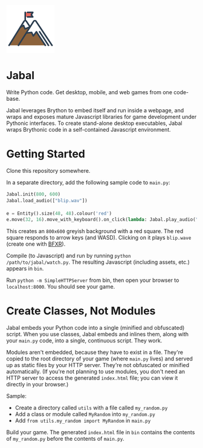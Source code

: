![logo](mountain.png)
# Jabal

Write Python code. Get desktop, mobile, and web games from one code-base.

Jabal leverages Brython to embed itself and run inside a webpage, and wraps and exposes mature Javascript libraries for game development under Pythonic interfaces.  To create stand-alone desktop executables, Jabal wraps Brythonic code in a self-contained Javascript environment.

# Getting Started

Clone this repository somewhere.

In a separate directory, add the following sample code to `main.py`:

```python
Jabal.init(800, 600)
Jabal.load_audio(["blip.wav"])

e = Entity().size(48, 48).colour('red')
e.move(32, 16).move_with_keyboard().on_click(lambda: Jabal.play_audio("blip"))
```

This creates an `800x600` greyish background with a red square. The red square responds to arrow keys (and WASD). Clicking on it plays `blip.wave` (create one with [BFXR](http://www.bfxr.net/)).

Compile (to Javascript) and run by running `python /path/to/jabal/watch.py`. The resulting Javascript (including assets, etc.) appears in `bin`.

Run `python -m SimpleHTTPServer` from bin, then open your browser to `localhost:8000`. You should see your game.

# Create Classes, Not Modules

Jabal embeds your Python code into a single (minified and obfuscated) script. When you use classes, Jabal embeds and inlines them, along with your `main.py` code, into a single, continuous script. They work.

Modules aren't embedded, because they have to exist in a file. They're copied to the root directory of your game (where `main.py` lives) and served up as static files by your HTTP server. They're not obfuscated or minified automatically. (If you're not planning to use modules, you don't need an HTTP server to access the generated `index.html` file; you can view it directly in your browser.) 

Sample:

- Create a directory called `utils` with a file called `my_random.py`
- Add a class or module called `MyRandom` into `my_random.py`
- Add `from utils.my_random import MyRandom` in `main.py`

Build your game. The generated `index.html` file in `bin` contains the contents of `my_random.py` before the contents of `main.py`.
